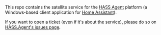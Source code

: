 This repo contains the satellite service for the [HASS.Agent](https://github.com/LAB02-Research/HASS.Agent) platform (a Windows-based client application for [Home Assistant](https://www.home-assistant.io)).

If you want to open a ticket (even if it's about the service), please do so on [HASS.Agent's issues page](https://github.com/LAB02-Research/HASS.Agent/issues).
